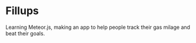 Fillups
=======

Learning Meteor.js, making an app to help people track their gas milage and beat their goals.
